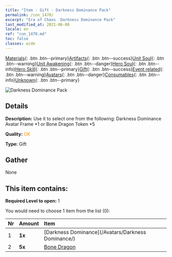 ```yaml
---
title: "Item - Gift - Darkness Dominance Pack"
permalink: /con_1470/
excerpt: "Era of Chaos  Darkness Dominance Pack"
last_modified_at: 2021-06-08
locale: en
ref: "con_1470.md"
toc: false
classes: wide
---
```

 [Materials](/Items/){: .btn .btn--primary}[Artifacts](/Items/Artifacts/){: .btn .btn--success}[Unit Soul](/Items/UnitSoul/){: .btn .btn--warning}[Unit Awakening](/Items/UnitAwakening/){: .btn .btn--danger}[Hero Soul](/Items/HeroSoul/){: .btn .btn--info}[Hero Skill](/Items/HeroSkill/){: .btn .btn--primary}[Gift](/Items/Gift/){: .btn .btn--success}[Event related](/Items/Events/){: .btn .btn--warning}[Avatars](/Items/Avatars/){: .btn .btn--danger}[Consumables](/Items/Consumables/){: .btn .btn--info}[Unknown](/Items/Unknown/){: .btn .btn--primary}

 ![Darkness Dominance Pack](/images/t/i_907084.png)

## Details
 **Description:** Use it to select one from the following: Darkness Dominance Avatar Frame *1 or Bone Dragon Token *5

 **Quality:** <span style="color: #FF8C00">OK</span>

 **Type:** Gift

## Gather

  None

## This item contains:

 **Required Level to open:** 1

 You would need to choose 1 item from the list (0):

  | Nr | Amount |     Item    |
  |:---|:-------|:------------|
  | 1 |  **1x** | [Darkness Dominance](/Avatars/Darkness Dominance/) |  | 
  | 2 |  **5x** | [Bone Dragon](/Items/unt_214/) |  | 
